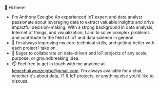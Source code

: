    👋 Hi there! 
   - I'm Anthony Ezeigbo An experienced IoT expert and data analyst passionate about leveraging data to extract valuable insights and drive impactful decision-making. With a strong background in data analysis, Internet of things, and 
     visualization, I aim to solve complex problems and contribute to the field of IoT and data science in general.
- 🌱 I’m always improving my core technical skills, and getting better with each project I take on.
- 💞️ Eager to collaborate on data-driven and IoT projects of any scale, purpose, or groundbreaking idea.
- 📫 Feel free to get in touch with me anytime at kenechukwuezeigbo@gmail.com. I'm always available for a chat, whether it's about data, IT & IoT projects, or anything else you'd like to discuss.
